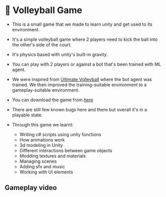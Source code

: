 # 🏐 Volleyball Game
- This is a small game that we made to learn unity and get used to its environment.
- It's a simple volleyball game where 2 players need to kick the ball into the other's side of the court.
- It's physics based with unity's built-in gravity.
- You can play with 2 players or against a bot that's been trained with ML agent.
- We were inspired from [Ultimate Volleyball](https://towardsdatascience.com/ultimate-volleyball-a-3d-volleyball-environment-built-using-unity-ml-agents-c9d3213f3064) 
where the bot agent was trained. We then improved the training-suitable environment to a gameplay-suitable environment.


- You can download the game from [here](https://drive.google.com/file/d/1wrDrDmm8IdodWwItE10YPh52bZPhqe32/view?usp=sharing)
- There are still few known bugs here and there but overall it's in a playable state.
- Through this game we learnt:
   - Writing c# scripts using unity fonctions
   - How animations work
   - 3d modeling in Unity
   - Different interactions between game objects
   - Modding textures and materials
   - Managing scenes
   - Adding sfx and music
   - Working with UI elements

## Gameplay video

